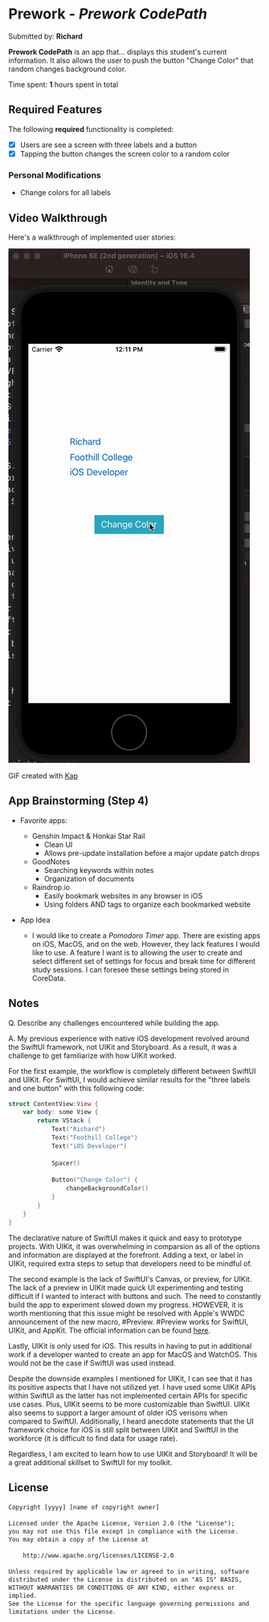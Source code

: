 # Prework - *Prework CodePath*

Submitted by: **Richard**

**Prework CodePath** is an app that... displays this student's current information. It also allows the user to push the button "Change Color" that random changes background color. 

Time spent: **1** hours spent in total

## Required Features

The following **required** functionality is completed:

- [x] Users are see a screen with three labels and a button
- [x] Tapping the button changes the screen color to a random color

### Personal Modifications
- Change colors for all labels
 
## Video Walkthrough

Here's a walkthrough of implemented user stories:
<!-- ![Video Walkthough](/_gifs/CodePath%20-%20Prework.gif) -->

<img src='/_gifs/CodePath%20-%20Prework.gif' title='Video Walkthrough'  alt='Video Walkthrough' />

<!-- Replace this with whatever GIF tool you used! -->
GIF created with [Kap](https://getkap.co/)

## App Brainstorming (Step 4)
- Favorite apps:
    - Genshin Impact & Honkai Star Rail
        - Clean UI
        - Allows pre-update installation before a major update patch drops
    - GoodNotes
        - Searching keywords within notes
        - Organization of documents
    - Raindrop.io
        - Easily bookmark websites in any browser in iOS
        - Using folders AND tags to organize each bookmarked website
    
- App Idea
    - I would like to create a *Pomodoro Timer* app. There are existing apps on iOS, MacOS, and on the web. However, they lack features I would like to use. A feature I want is to allowing the user to create and select different set of settings for focus and break time for different study sessions. I can foresee these settings being stored in CoreData.



## Notes

Q. Describe any challenges encountered while building the app.

A. My previous experience with native iOS development revolved around the SwiftUI framework, not UIKit and Storyboard. As a result, it was a challenge to get familiarize with how UIKit worked. 

For the first example, the workflow is completely different between SwiftUI and UIKit. For SwiftUI, I would achieve similar results for the "three labels and one button" with this following code:
```Swift
struct ContentView:View {
    var body: some View {
        return VStack {
            Text("Richard")
            Text("Foothill College")
            Text("iOS Developer")
            
            Spacer()
            
            Button("Change Color") {
                changeBackgroundColor()
            }
        }
    }
}
```

The declarative nature of SwiftUI makes it quick and easy to prototype projects. With UIKit, it was overwhelming in comparsion as all of the options and information are displayed at the forefront. Adding a text, or label in UIKit, required extra steps to setup that developers need to be mindful of.

The second example is the lack of SwiftUI's Canvas, or preview, for UIKit. The lack of a preview in UIKit made quick UI experimenting and testing difficult if I wanted to interact with buttons and such. The need to constantly build the app to experiment slowed down my progress. HOWEVER, it is worth mentioning that this issue might be resolved with Apple's WWDC announcement of the new macro, #Preview. #Preview works for SwiftUI, UIKit, and AppKit. The official information can be found [here](https://developer.apple.com/videos/play/wwdc2023/10252/?time=350).

Lastly, UIKit is only used for iOS. This results in having to put in additional work if a developer wanted to create an app for MacOS and WatchOS. This would not be the case if SwiftUI was used instead.

Despite the downside examples I mentioned for UIKit, I can see that it has its positive aspects that I have not utilized yet. I have used some UIKit APIs within SwiftUI as the latter has not implemented certain APIs for specific use cases. Plus, UIKit seems to be more customizable than SwiftUI. UIKit also seems to support a larger amount of older iOS verisons when compared to SwiftUI. Additionally, I heard anecdote statements that the UI framework choice for iOS is still split between UIKit and SwiftUI in the workforce (it is difficult to find data for usage rate). 

Regardless, I am excited to learn how to use UIKit and Storyboard! It will be a great additional skillset to SwiftUI for my toolkit.

## License

    Copyright [yyyy] [name of copyright owner]

    Licensed under the Apache License, Version 2.0 (the "License");
    you may not use this file except in compliance with the License.
    You may obtain a copy of the License at

        http://www.apache.org/licenses/LICENSE-2.0

    Unless required by applicable law or agreed to in writing, software
    distributed under the License is distributed on an "AS IS" BASIS,
    WITHOUT WARRANTIES OR CONDITIONS OF ANY KIND, either express or implied.
    See the License for the specific language governing permissions and
    limitations under the License.
